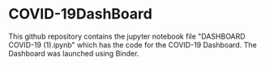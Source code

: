 # COVID-19DashBoard
This github repository contains the jupyter notebook file "DASHBOARD COVID-19 (1).ipynb" which has the code for the COVID-19 Dashboard. The Dashboard was launched using Binder. 
